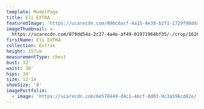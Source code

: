 ```yaml
---
template: ModelPage
title: Eli EXTRA
featuredImage: 'https://ucarecdn.com/096c0acf-4a15-4e39-b2f1-1729f98dda06/'
imageThumbnail: >-
  https://ucarecdn.com/079dd54a-2c27-4a4e-af49-01971964bf35/-/crop/1626x2123/33,0/-/preview/
firstName: Eli EXTRA
collection: Extras
height: 157cm
measurementType: chest
bust: 32'
waist: 30'
hips: 34'
size: 12-14
shoeSize: '8'
imagePortfolio:
  - image: 'https://ucarecdn.com/6e578449-d4c1-46cf-8d03-9c3a596cd82e/'
---
```


